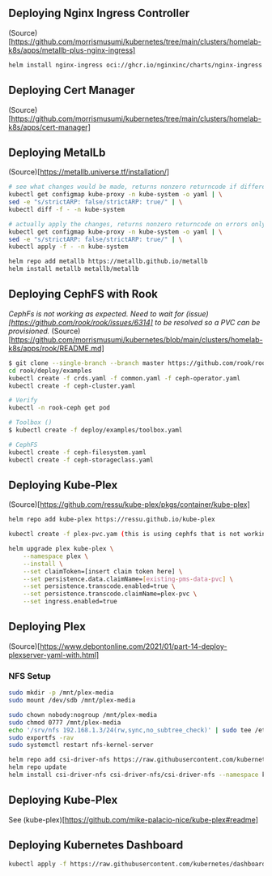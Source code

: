 ## Deploying Nginx Ingress Controller

(Source)[https://github.com/morrismusumi/kubernetes/tree/main/clusters/homelab-k8s/apps/metallb-plus-nginx-ingress]

```sh
helm install nginx-ingress oci://ghcr.io/nginxinc/charts/nginx-ingress --version 1.0.2
```
## Deploying Cert Manager

(Source)[https://github.com/morrismusumi/kubernetes/tree/main/clusters/homelab-k8s/apps/cert-manager]

## Deploying MetalLb

(Source)[https://metallb.universe.tf/installation/]
```sh
# see what changes would be made, returns nonzero returncode if different
kubectl get configmap kube-proxy -n kube-system -o yaml | \
sed -e "s/strictARP: false/strictARP: true/" | \
kubectl diff -f - -n kube-system

# actually apply the changes, returns nonzero returncode on errors only
kubectl get configmap kube-proxy -n kube-system -o yaml | \
sed -e "s/strictARP: false/strictARP: true/" | \
kubectl apply -f - -n kube-system

helm repo add metallb https://metallb.github.io/metallb
helm install metallb metallb/metallb
```

## Deploying CephFS with Rook

*CephFs is not working as expected. Need to wait for (issue)[https://github.com/rook/rook/issues/6314] to be resolved so a PVC can be provisioned.*
(Source)[https://github.com/morrismusumi/kubernetes/blob/main/clusters/homelab-k8s/apps/rook/README.md]

```sh
$ git clone --single-branch --branch master https://github.com/rook/rook.git
cd rook/deploy/examples
kubectl create -f crds.yaml -f common.yaml -f ceph-operator.yaml
kubectl create -f ceph-cluster.yaml

# Verify
kubectl -n rook-ceph get pod

# Toolbox ()
$ kubectl create -f deploy/examples/toolbox.yaml

# CephFS
kubectl create -f ceph-filesystem.yaml
kubectl create -f ceph-storageclass.yaml
```

## Deploying Kube-Plex

(Source)[https://github.com/ressu/kube-plex/pkgs/container/kube-plex]
```sh
helm repo add kube-plex https://ressu.github.io/kube-plex

kubectl create -f plex-pvc.yam (this is using cephfs that is not working.)

helm upgrade plex kube-plex \
    --namespace plex \
    --install \
    --set claimToken=[insert claim token here] \
    --set persistence.data.claimName=[existing-pms-data-pvc] \
    --set persistence.transcode.enabled=true \
    --set persistence.transcode.claimName=plex-pvc \
    --set ingress.enabled=true
```

## Deploying Plex

(Source)[https://www.debontonline.com/2021/01/part-14-deploy-plexserver-yaml-with.html]
### NFS Setup
```sh
sudo mkdir -p /mnt/plex-media
sudo mount /dev/sdb /mnt/plex-media

sudo chown nobody:nogroup /mnt/plex-media
sudo chmod 0777 /mnt/plex-media
echo '/srv/nfs 192.168.1.3/24(rw,sync,no_subtree_check)' | sudo tee /etc/exports
sudo exportfs -rav
sudo systemctl restart nfs-kernel-server

helm repo add csi-driver-nfs https://raw.githubusercontent.com/kubernetes-csi/csi-driver-nfs/master/charts
helm repo update
helm install csi-driver-nfs csi-driver-nfs/csi-driver-nfs --namespace kube-system --set kubeletDir=/var/lib/kubelet
```

## Deploying Kube-Plex

See (kube-plex)[https://github.com/mike-palacio-nice/kube-plex#readme]

## Deploying Kubernetes Dashboard
```sh
kubectl apply -f https://raw.githubusercontent.com/kubernetes/dashboard/v2.7.0/aio/deploy/recommended.yaml
```